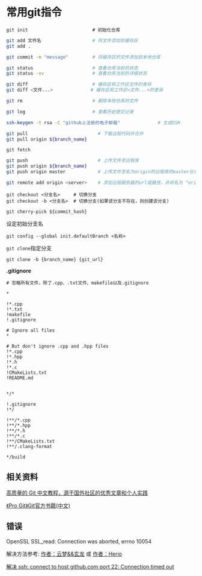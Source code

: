 # 常用git指令

```shell
git init					    # 初始化仓库
```

```bash
git add 文件名   				  # 将文件添加到缓存区
git add .
```

```bash
git commit -m "message" 		# 将缓存区的文件添加到本地仓库
```

```bash
git status					    # 查看仓库当前的状态
git status -vv                  # 查看仓库当前的详细状态
```

```bash
git diff						# 缓存区和工作区文件的差异
git diff <文件...>              # 缓存区和工作区<文件...>的差异
```

```bash
git rm    						# 删除本地仓库的文件
```

```bash
git log     					# 查看历史提交记录
```

```bash
ssh-keygen -t rsa -C "github上注册的电子邮箱"              # 生成SSH
```

```bash
git pull      					  # 下载远程代码并合并
git pull origin ${branch_name}
```

```shell
git fetch
```

```bash
git push      				      # 上传文件至远程库
git push origin ${branch_name}
git push origin master            # 上传文件至名为origin的远程库的master分支
```

```bash
git remote add origin <server>	  # 添加远程服务器的url或路径，并命名为 "origin"
```

```shell
git checkout <分支名>     # 切换分支
git checkout -b <分支名>  # 切换分支(如果该分支不存在，则创建该分支)
```

```shell
git cherry-pick ${commit_hash}
```

设定初始分支名

```shell
git config --global init.defaultBranch <名称>
```

`git clone`指定分支
```shell
git clone -b {branch_name} {git_url}
```


**.gitignore**
```
# 忽略所有文件，除了.cpp、.txt文件、makefile以及.gitignore

*

!*.cpp
!*.txt
!makefile
!.gitignore
```

```
# Ignore all files
*

# But don't ignore .cpp and .hpp files
!*.cpp
!*.hpp
!*.h
!*.c
!CMakeLists.txt
!README.md


*/*

!.gitignore
!*/

!**/*.cpp
!**/*.hpp
!**/*.h
!**/*.c
!**/CMakeLists.txt
!**/.clang-format

*/build
```



## 相关资料

[高质量的 Git 中文教程，源于国外社区的优秀文章和个人实践](https://github.com/geeeeeeeeek/git-recipes)

[《Pro Git》Git官方书籍(中文)](https://git-scm.com/book/zh/v2)





##  错误

OpenSSL SSL_read: Connection was aborted, errno 10054

解决方法参考:  [作者：云梦&&玄龙](https://www.cnblogs.com/fairylyl/p/15059437.html)   或   [作者：Herio](https://blog.51cto.com/u_15326986/3328947)



[解决 ssh: connect to host github.com port 22: Connection timed out](https://segmentfault.com/a/1190000040896781)

